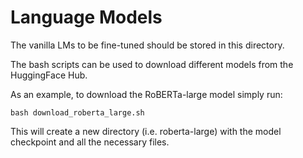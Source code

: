 # Language Models

The vanilla LMs to be fine-tuned should be stored in this directory.

The bash scripts can be used to download different models from the HuggingFace Hub.

As an example, to download the RoBERTa-large model simply run:
```console
bash download_roberta_large.sh
```
This will create a new directory (i.e. roberta-large) with the model checkpoint and all the necessary files.
